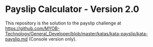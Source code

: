 # Payslip Calculator - Version 2.0
This repository is the solution to the payslip challenge at https://github.com/MYOB-Technology/General_Developer/blob/master/katas/kata-payslip/kata-payslip.md (Console version only).
